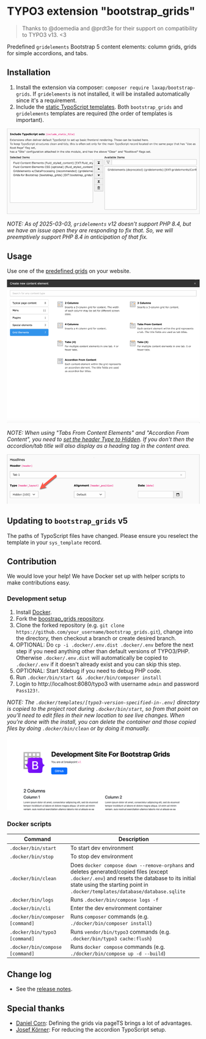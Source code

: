 # TYPO3 extension "bootstrap_grids"

> Thanks to @doemedia and @prdt3e for their support on compatibility to TYPO3 v13. <3

Predefined `gridelements` Bootstrap 5 content elements: column grids, grids for simple accordions, and tabs.

## Installation

1. Install the extension via composer: `composer require laxap/bootstrap-grids`. If `gridelements` is not installed, it will be installed automatically since it's a requirement.
2. Include the [static TypoScript templates](Documentation/Images/IncludeStatic.png). Both `bootstrap_grids` and `gridelements` templates are required (the order of templates is important).

![static TypoScript templates](Documentation/Images/IncludeStatic.png)

_NOTE: As of 2025-03-03, `gridelements` v12 doesn't support PHP 8.4, but we have an issue open they are responding to fix that. So, we will preemptively support PHP 8.4 in anticipation of that fix._

## Usage

Use one of the [predefined grids](Documentation/Images/Screenshot.png) on your website.

![predefined grids](Documentation/Images/Screenshot.png)

_NOTE: When using "Tabs From Content Elements" and "Accordion From Content", you need to [set the header Type to Hidden](Documentation/Images/HeaderTypeHidden.png). If you don't then the accordion/tab title will also display as a heading tag in the content area._

![set the header Type to Hidden](Documentation/Images/HeaderTypeHidden.png)

## Updating to `bootstrap_grids` v5

The paths of TypoScript files have changed. Please ensure you reselect the template in your `sys_template` record.

## Contribution

We would love your help! We have Docker set up with helper scripts to make contributions easy.

### Development setup

1. Install [Docker](https://www.docker.com/).
2. Fork the [boostrap_grids repository](https://github.com/laxap/bootstrap_grids.git).
3. Clone the forked repository (e.g. `git clone https://github.com/your_username/bootstrap_grids.git`), change into the directory, then checkout a branch or create desired branch.
4. OPTIONAL: Do `cp -i .docker/.env.dist .docker/.env` before the next step if you need anything other than default versions of TYPO3/PHP. Otherwise `.docker/.env.dist` will automatically be copied to `.docker/.env` if it doesn't already exist and you can skip this step.
5. OPTIONAL: Start Xdebug if you need to debug PHP code.
6. Run `.docker/bin/start && .docker/bin/composer install`
7. Login to http://localhost:8080/typo3 with username `admin` and password `Pass123!`.

_NOTE: The `.docker/templates/[typo3-version-specified-in-.env]` directory is copied to the project root during `.docker/bin/start`, so from that point on you'll need to edit files in their new location to see live changes. When you're done with the install, you can delete the container and those copied files by doing `.docker/bin/clean` or by doing it manually._

![Development Site For Bootstrap Grids](Documentation/Images/DevelopmentSiteForBootstrapGrids.png)

### Docker scripts

| Command                                  | Description                                                                                                                                                                                                                  |
|------------------------------------------|------------------------------------------------------------------------------------------------------------------------------------------------------------------------------------------------------------------------------|
| `.docker/bin/start`                      | To start dev environment                                                                                                                                                                                                     |
| `.docker/bin/stop`                       | To stop dev environment                                                                                                                                                                                                      |
| `.docker/bin/clean`                      | Does `docker compose down --remove-orphans` and deletes generated/copied files (except `.docker/.env`) and resets the database to its initial state using the starting point in `.docker/templates/database/database.sqlite` |
| `.docker/bin/logs`                       | Runs `.docker/bin/compose logs -f`                                                                                                                                                                                           |
| `.docker/bin/cli`                        | Enter the dev environment container                                                                                                                                                                                          |
| `.docker/bin/composer [command]`         | Runs `composer` commands (e.g. `./docker/bin/composer install`)                                                                                                                                                              |
| `.docker/bin/typo3 [command]`            | Runs `vendor/bin/typo3` commands (e.g. `.docker/bin/typo3 cache:flush`)                                                                                                                                                      |
| `.docker/bin/compose [command]`          | Runs `docker compose` commands (e.g. `./docker/bin/compose up -d --build`)                                                                                                                                                   |

## Change log

- See the [release notes](https://github.com/RozbehSharahi/bootstrap_grids/releases).

## Special thanks

- [Daniel Corn](https://www.cundd.net): Defining the grids via pageTS brings a lot of advantages.
- [Josef Körner](https://www.brandical.de): For reducing the accordion TypoScript setup.
